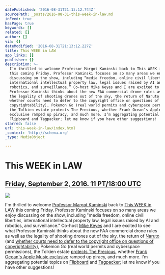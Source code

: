 ```yaml
---
datePublished: '2016-08-31T21:13:12.744Z'
sourcePath: _posts/2016-08-31-this-week-in-law.md
inFeed: true
hasPage: true
keywords: []
related: []
author: []
via: {}
dateModified: '2016-08-31T21:13:12.227Z'
title: This WEEK in LAW
app_links: []
publisher: {}
description: >-
  I’m thrilled to welcome Professor Margot Kaminski back to This WEEK in LAW
  this coming Friday. Professor Kaminski focuses on so many areas we enjoy
  discussing on the show, including “media freedom, online civil liberties,
  international intellectual property law, legal issues raised by AI and
  robotics, and surveillance.” Co-host Mike Keyes and I are excited to see what
  Professor Kaminski thinks about the new FAA commercial drone rules as well as
  the legality of shooting drones out of the sky, the return of Naruto (and
  whether courts need to defer to the copyright office on questions of
  copyrightability), Pokemon Go (real world permits and cyberspace permissions),
  the Tolkien estate protects The Precious, whether Frank Ocean’s Apple Music
  exclusive ramped up piracy, and much more. I’m aggregating potential topics on
  Flipboard and Tagpacker; let me know if you have other suggestions!
starred: false
url: this-week-in-law/index.html
_context: 'http://schema.org'
_type: MediaObject

---
```

# This WEEK in LAW

## [Friday, September 2, 2016\. 11 PT/18:00 UTC][0]
![](https://the-grid-user-content.s3-us-west-2.amazonaws.com/faecd5cf-7a1b-430a-89bd-9c11b49a9ad0.jpg)

I'm thrilled to welcome [Professor Margot Kaminski][1] back to [This WEEK in LAW][2] this coming Friday. Professor Kaminski focuses on so many areas we enjoy discussing on the show, including "media freedom, online civil liberties, international intellectual property law, legal issues raised by AI and robotics, and surveillance." Co-host [Mike Keyes][3] and I are excited to see what Professor Kaminski thinks about the new FAA commercial drone rules as well as the legality of shooting drones out of the sky, the return of [Naruto][4] (and [whether courts need to defer to the copyright office on questions of copyrightability][5]), Pokemon Go (real world permits and cyberspace permissions), the Tolkien estate [protects The Precious][6], whether [Frank Ocean's Apple Music exclusive][7] ramped up piracy, and much more. I'm aggregating potential topics on [Flipboard][8] and [Tagpacker][9]; let me know if you have other suggestions!

[0]: http://twit.tv/live "Watch live 9/2/16, 11 PT/18:00 UTC"
[1]: http://moritzlaw.osu.edu/faculty/professor/margot-kaminski/ "Professor Margot Kaminski"
[2]: http://twit.tv/twil "This WEEK in LAW"
[3]: http://thetmca.com/author/jmichaelkeyes/ "Mike Keyes' posts at The TMCA"
[4]: https://en.wikipedia.org/wiki/Monkey_selfie "Monkey selfie macaque"
[5]: http://www.scotusblog.com/case-files/cases/star-athletica-llc-v-varsity-brands-inc/ "Varsity Brands v. Star Athletica"
[6]: http://www.smh.com.au/victoria/fraud-of-the-rings-hits-back-at-tolkiens-estate-20160831-gr5huh.html "Fraud of the rings hits back at Tolkien's estate"
[7]: http://www.marketwatch.com/story/frank-ocean-cranks-up-the-apple-vs-spotify-beef-2016-08-26 "Frank Ocean cranks up the Apple vs. Spotify beef"
[8]: https://flipboard.com/@dhowell/this-week-in-law-696doq5my "Possible TWiL discussion topics"
[9]: https://tagpacker.com/user/thisweekinlaw?t=358 "TWiL 358 discussion points"